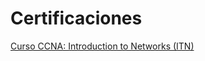 ﻿# Certificaciones

[Curso CCNA: Introduction to Networks (ITN)](https://www.credly.com/badges/f7d34087-19db-4edf-8450-b899d75efef2/public_url)
